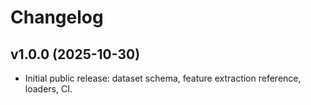 # Changelog

## v1.0.0 (2025-10-30)
- Initial public release: dataset schema, feature extraction reference, loaders, CI.
